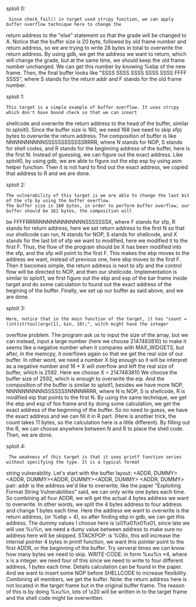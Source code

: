 sploit 0:

     Since check_fail() in target used strcpy function, we can apply buffer overflow technique here to change the 
return address to the "else" statement so that the grade will be changed to A. 
     Notice that the buffer size is 20 byte, followed by old frame number and return address, so we are trying to
write 28 bytes in total to overwrite the return address.
     By using gdb, we get the address we want to return, which will change the grade, but at the same time, we 
should keep the old frame number unchanged. We can get this number by knowing %ebp of the new frame.
     Then, the final buffer looks like "SSSS SSSS SSSS SSSS SSSS FFFF SSSS", where S stands for the return addr
and F stands for the old frame number.


sploit 1:

    This target is a simple example of buffer overflow. It uses strcpy which don't have bound check so that we can insert 
shellcode and overwrite the return address to the head of the buffer, similar to sploit0.
    Since the buffer size is 160, we need 168 (we need to skip sfp) bytes to overwrite the return address. The composition of
buffer is like NNNNNNNNNNSSSSSSSSSSSSRRRR, where N stands for NOP, S stands for shell codes, and R stands for the 
beginning address of the buffer, here is the first N.
    Instead of guessing, we can figure out the exact address. Like sploit0, by using gdb, we are able to figure out the ebp
esp by using asm helper function. Then it is not hard to find out the exact address, we copied that address to R and we
are done.


sploit 2:

    The vulnerability of this target is we are able to change the last bit of the sfp by using the buffer overflow.
    The buffer size is 160 bytes, in order to perform buffer overflow, our buffer should be 161 bytes, the composition will 
be FFFFRRRRNNNNNNNNNNNNSSSSSSSX, where F stands for sfp, R stands for return address, here we set return address
to the first N so that our shellcode can run, N stands for NOP, S stands for shellcode, and X stands for the last bit of sfp we
want to modified, here we modified it to the first F.
    Thus, the flow of the program should be X has been modified into the sfp, and the sfp will point to the first F. This makes
the ebp moves to the address we want, instead of previous one, here ebp moves to the first F. Then it becomes simple, 
the return address is next to sfp and the control flow will be directed to NOP, and then our shellcode.
    Implementation is similar to sploit1, we first figure out the ebp and esp of the bar frame inside target and do some 
calculation to found out the exact address of the begining of the buffer. Finally, we set up our buffer as said above, and 
we are done.


sploit 3:

    Here, notice that in the main function of the target, it has "count = (int)strtoul(argv[1], &in, 10);", witch might have the integer
 overflow problem. The program ask us to input the size of the array, but we can instead, input a large number (here we choose 
2147483810) to make it seems like a negative number when it compares with MAX_WIDGETS, but after, in the memcpy, it overflows 
again so that we get the real size of our buffer. In other word, we need a number X big enough so it will be interpret as a negative
number and 16 * X will overflow and left the real size of buffer, which is 2592. Here we choose X = 2147483810
    We choose the buffer size of 2592, which is enough to overwrite the eip. And the composition of the buffer is similar to sploit1,
besides we have more NOP, NNNNNNNNNNSSSSSSSNNNNRRRR, where N is NOP, S is shellcode, R is modified eip that points to 
the first N. 
    By using the same technique, we get the ebp and esp of foo frame and by doing some calculation, we get the exact address of 
the beginning of the buffer. So no need to guess, we have the exact address and we can fill it in R part. (Here is another trick, the 
count takes 11 bytes, so the calculation here is a little different). By filling out the R, we can choose anywhere between N and R to 
place the shell code. Then, we are done.


sploit 4:

     The weakness of this target is that it uses printf function series without specifying the type. It is a typical format 
string vulnerability. 
     Let's start with the buffer layout: 
	<ADDR, DUMMY><ADDR, DUMMY><ADDR, DUMMY><ADDR, DUMMY><STACKPOP><WRITE-CODE><NOPS>
<SHELLCODE>
     <ADDR, DUMMY> pair: addr is the address we'd like to overwrite, like the paper "Exploiting Format String Vulnerabilities" 
said, we can only write one bytes each time. So combining all four ADDR, we will get the actual 4 bytes address we want 
to overwrite. In other words, we split the 4 bytes address to four address and change 1 bytes each time. Here the address
we want to overwrite is the return address, (or %ebp + 4), so after finding ebp in gdb, we can get this address. The dummy
values I choose here is \x01\x01\x01\x01, since late we will use %u%n, we need a dumy value between address to make sure
no address here will be skipped.
    STACKPOP: is %08x, this will increase the internal pointer 4 bytes in printf function, we want this pointer point to the first ADDR, 
or the beginning of the buffer. Try serveral times we can know how many bytes we need to skip.
    WRITE-CODE: in form %xu%n *4, where x is a integer. we need four of this since we need to write to four different address, 1 
bytes each time. Details calculation can be found in the paper. 
     And we want to insert some NOP before SHELLCODE to increase flexibility. Combining all members, we get the buffer.
     Note: the return address here is not located in the target frame but in the original buffer frame. The reason of this is by doing
%xu%n, lots of \x20 will be written in to the target frame and the shell code might be overwritten.

